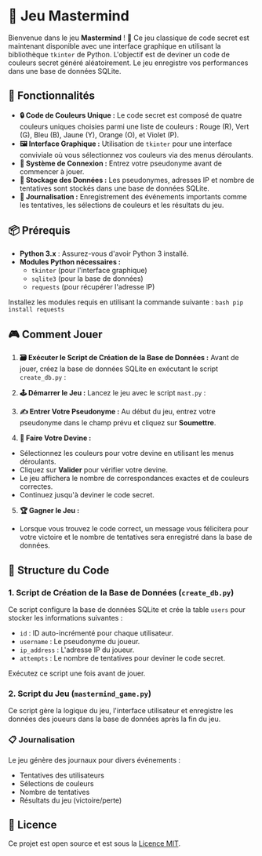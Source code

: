 # 🎨 Jeu Mastermind

Bienvenue dans le jeu **Mastermind** ! 🧠 Ce jeu classique de code secret est maintenant disponible avec une interface graphique en utilisant la bibliothèque `tkinter` de Python. L'objectif est de deviner un code de couleurs secret généré aléatoirement. Le jeu enregistre vos performances dans une base de données SQLite.

## 🚀 Fonctionnalités

- **🔒 Code de Couleurs Unique :** Le code secret est composé de quatre couleurs uniques choisies parmi une liste de couleurs : Rouge (R), Vert (G), Bleu (B), Jaune (Y), Orange (O), et Violet (P).
- **🖼️ Interface Graphique :** Utilisation de `tkinter` pour une interface conviviale où vous sélectionnez vos couleurs via des menus déroulants.
- **👤 Système de Connexion :** Entrez votre pseudonyme avant de commencer à jouer.
- **💾 Stockage des Données :** Les pseudonymes, adresses IP et nombre de tentatives sont stockés dans une base de données SQLite.
- **📜 Journalisation :** Enregistrement des événements importants comme les tentatives, les sélections de couleurs et les résultats du jeu.

## 📦 Prérequis

- **Python 3.x** : Assurez-vous d'avoir Python 3 installé.
- **Modules Python nécessaires :**
  - `tkinter` (pour l'interface graphique)
  - `sqlite3` (pour la base de données)
  - `requests` (pour récupérer l'adresse IP)

Installez les modules requis en utilisant la commande suivante :
    ```bash
pip install requests
    ```

## 🎮 Comment Jouer

1. **🗃️ Exécuter le Script de Création de la Base de Données :**
   Avant de jouer, créez la base de données SQLite en exécutant le script `create_db.py` :

2. **🕹️ Démarrer le Jeu :**
Lancez le jeu avec le script `mast.py` :

3. **✍️ Entrer Votre Pseudonyme :**
Au début du jeu, entrez votre pseudonyme dans le champ prévu et cliquez sur **Soumettre**.

4. **🎨 Faire Votre Devine :**
- Sélectionnez les couleurs pour votre devine en utilisant les menus déroulants.
- Cliquez sur **Valider** pour vérifier votre devine.
- Le jeu affichera le nombre de correspondances exactes et de couleurs correctes.
- Continuez jusqu'à deviner le code secret.

5. **🏆 Gagner le Jeu :**
- Lorsque vous trouvez le code correct, un message vous félicitera pour votre victoire et le nombre de tentatives sera enregistré dans la base de données.

## 📂 Structure du Code

### 1. Script de Création de la Base de Données (`create_db.py`)

Ce script configure la base de données SQLite et crée la table `users` pour stocker les informations suivantes :
- `id` : ID auto-incrémenté pour chaque utilisateur.
- `username` : Le pseudonyme du joueur.
- `ip_address` : L'adresse IP du joueur.
- `attempts` : Le nombre de tentatives pour deviner le code secret.

Exécutez ce script une fois avant de jouer.

### 2. Script du Jeu (`mastermind_game.py`)

Ce script gère la logique du jeu, l'interface utilisateur et enregistre les données des joueurs dans la base de données après la fin du jeu.

### 📋 Journalisation

Le jeu génère des journaux pour divers événements :
- Tentatives des utilisateurs
- Sélections de couleurs
- Nombre de tentatives
- Résultats du jeu (victoire/perte)

## 📜 Licence

Ce projet est open source et est sous la [Licence MIT](./LICENSE).

